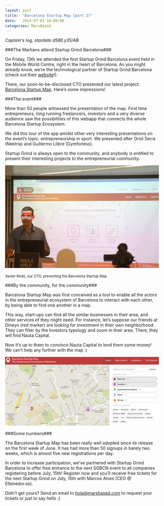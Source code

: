 ```yaml
---
layout: post
title:  "Barcelona Startup Map (part 2)"
date:   2014-07-01 10:00:00
categories: MarsBased
---
```


*Captain's log, stardate d586.y35/AB*

###The Martians attend Startup Grind Barcelona###

On Friday, 13th we attended the first Startup Grind Barcelona event held in the Mobile World Centre, right in the heart of Barcelona. As you might already know, we’re the technological partner of Startup Grind Barcelona (check out their <a href="http://startupgrind.cat/" title="Startup Grind Barcelona's website" target="_blank">website</a>!).

There, our soon-to-be-disclosed CTO presented our latest project: <a href="http://bcn.cat/bcnstartupmap" title="Barcelona Startup Map" target="_blank">Barcelona Startup Map</a>. Here’s some impressions!

<!--more-->

###The event###

More than 50 people witnessed the presentation of the map. First time entrepreneurs, long running freelancers, investors and a very diverse audience saw the possibilities of this webapp that connects the whole Barcelona Startup Ecosystem.

We did this tour of the app amidst other very interesting presentations on the event’s topic: entrepreneurship in sport. We presented after Oriol Serra (Nektria) and Guillermo Llibre (Gymforless).

Startup Grind is always open to the community, and anybody is entitled to present their interesting projects to the entrepreneurial community.

<img src="/images/blog/post10b.png" alt="Xavier Redó presenting the Barcelona Startup Map" title="Xavier Redó presenting the Barcelona Startup Map" class="img-center img-rounded img-responsive" />
<p class="text-center img-footer"><small>Xavier Redó, our CTO, presenting the Barcelona Startup Map</small></p>

###By the community, for the community###

Barcelona Startup Map was first conceived as a tool to enable all the actors in the entrepreneurial ecosystem of Barcelona to interact with each other, by being able to find one another in a map.

This way, start-ups can find all the similar businesses in their area, and other services of they might need. For instance, let’s suppose our friends at Dineyo (red marker) are looking for investment in their own neighborhood. They can filter by the Investors typology and zoom in their area. There, they will find Nauta Capital.

Now it’s up to them to convince Nauta Capital to lend them some money! We can’t help any further with the map :)

<img src="/images/blog/post10.png" alt="Barcelona Startup Map" title="Barcelona Startup Map" class="img-center img-rounded img-responsive" />

###Some numbers###

The Barcelona Startup Map has been really well adopted since its release on the first week of June. It has had more than 50 signups in barely two weeks, which is almost five new registrations per day.

In order to increase participation, we’ve partnered with Startup Grind Barcelona to offer free entrance to the next SGBCN event to all companies registering before July, 15th! Register now and you’ll receive free tickets for the next Startup Grind on July, 15th with Marcos Alves (CEO @ Eltenedor.es).

Didn’t get yours? Send an email to <a href="mailto:hola@marsbased.com" title="Our email address">hola@marsbased.com</a> to request your tickets or just to say hello :)
